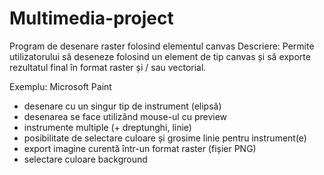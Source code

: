 # Multimedia-project

Program de desenare raster folosind elementul canvas 
Descriere: Permite utilizatorului să deseneze folosind un element de tip canvas și să exporte rezultatul final în format raster și / sau vectorial. 
 
Exemplu: Microsoft Paint 
- desenare cu un singur tip de instrument (elipsă) 
- desenarea se face utilizând mouse-ul cu preview 
- instrumente multiple (+ dreptunghi, linie) 
- posibilitate de selectare culoare și grosime linie pentru instrument(e) 
- export imagine curentă într-un format raster (fișier PNG) 
- selectare culoare background 
